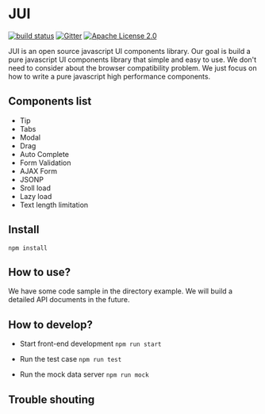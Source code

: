 JUI
====
[![build status](https://api.travis-ci.com/jzfed/JUI.svg?branch=master)](https://travis-ci.com/jzfed/JUI)
[![Gitter](https://badges.gitter.im/JUI-chat/community.svg)](https://gitter.im/JUI-chat/community?utm_source=badge&utm_medium=badge&utm_campaign=pr-badge)
[![Apache License 2.0](https://img.shields.io/github/license/jzfed/JUI?color=blue)](https://github.com/jzfed/JUI/blob/master/LICENSE)


JUI is an open source javascript UI components library. Our goal is build a pure javascript UI components library that simple and easy to use. We don't need to consider about the browser compatibility problem. We just focus on how to write a pure javascript high performance components.

Components list
----
- Tip
- Tabs
- Modal
- Drag
- Auto Complete
- Form Validation
- AJAX Form 
- JSONP
- Sroll load
- Lazy load
- Text length limitation


Install
----
`npm install`

How to use?
----
We have some code sample in the directory example. We will build a detailed API documents in the future.

How to develop?
----
- Start front-end development
`npm run start`

- Run the test case
`npm run test`

- Run the mock data server
`npm run mock`

Trouble shouting
----